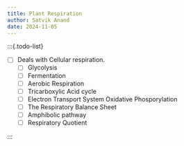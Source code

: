 ```yaml
---
title: Plant Respiration
author: Satvik Anand
date: 2024-11-05
---
```


:::{.todo-list}

- [ ] Deals with Cellular respiration.
  - [ ] Glycolysis
  - [ ] Fermentation
  - [ ] Aerobic Respiration
  - [ ] Tricarboxylic Acid cycle
  - [ ] Electron Transport System Oxidative Phosporylation 
  - [ ] The Respiratory Balance Sheet
  - [ ] Amphibolic pathway
  - [ ] Respiratory Quotient

:::